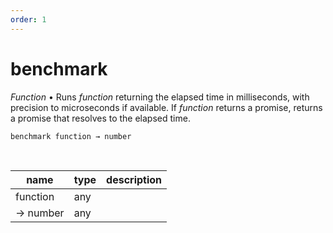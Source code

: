 ```yaml
---
order: 1
---
```

# benchmark

_Function_ &bull; Runs _function_ returning the elapsed time in milliseconds, with precision to microseconds if available. If _function_ returns a promise, returns a promise that resolves to the elapsed time.

<pre><code>benchmark function &rarr; number</code></pre>
<br>

| name | type | description |
|------|------|-------------|
|function|any||
|&rarr; number|any||



